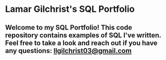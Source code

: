 # Lamar Gilchrist's SQL Portfolio

## Welcome to my SQL Portfolio! This code repository contains examples of SQL I've written. Feel free to take a look and reach out if you have any questions: llgilchrist03@gmail.com
